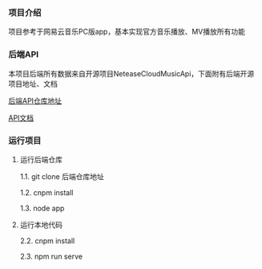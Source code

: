 ### 项目介绍

项目参考于网易云音乐PC版app，基本实现官方音乐播放、MV播放所有功能

### 后端API

本项目后端所有数据来自开源项目NeteaseCloudMusicApi，下面附有后端开源项目地址、文档

[后端API仓库地址](https://github.com/Binaryify/NeteaseCloudMusicApi)     

[API文档](https://neteasecloudmusicapi.vercel.app/#/)

### 运行项目

1. 运行后端仓库

    1.1. git clone 后端仓库地址

    1.2. cnpm install

    1.3. node app

2. 运行本地代码

    2.2. cnpm install

    2.3. npm run serve


